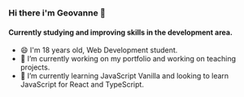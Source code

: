 ### Hi there i'm Geovanne 👋
#### Currently studying and improving skills in the development area. <br>

- 😄 I'm 18 years old, Web Development student.
- 🔭 I’m currently working on my portfolio and working on teaching projects.
- 🌱 I’m currently learning JavaScript Vanilla and looking to learn JavaScript for React and TypeScript.



<!--
**Geovanne-Santos/Geovanne-Santos** is a ✨ _special_ ✨ repository because its `README.md` (this file) appears on your GitHub profile.

Here are some ideas to get you started:

- 🔭 I’m currently working on ...
- 🌱 I’m currently learning ...
- 👯 I’m looking to collaborate on ...
- 🤔 I’m looking for help with ...
- 💬 Ask me about ...
- 📫 How to reach me: ...
- 😄 Pronouns: ...
- ⚡ Fun fact: ...
-->
